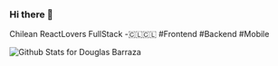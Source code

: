 ### Hi there 👋

Chilean ReactLovers FullStack -🇨🇱🇨🇱 #Frontend #Backend #Mobile

![Github Stats for Douglas Barraza](https://github-readme-stats.vercel.app/api?username=cutshadows&show_icons=true&hide_border=true&title_color=4ea3ce&icon_color=4ea3ce&bg_color=c5c5c5)
